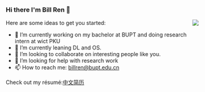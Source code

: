 ### Hi there I'm Bill Ren 👋

<img align="right" src="https://github-readme-stats.vercel.app/api?username=BillRencn&show_icons=true&icon_color=0366d6&bg_color=ffffff&hide_title=true" />
Here are some ideas to get you started:

- 🔭 I’m currently working on my bachelor at BUPT and doing research intern at wict PKU
- 🌱 I’m currently leaning DL and OS.
- 👯 I’m looking to collaborate on interesting people like you.
- 🤔 I’m looking for help with research work
- 📫 How to reach me: billren@bupt.edu.cn

Check out my résumé:[中文简历]()
